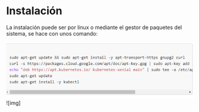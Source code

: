 # Instalación

La instalación puede ser por linux o mediante el gestor de paquetes del sistema, se hace con unos comando:

![img](https://github.com/jesus037/Kubernetes_Infantes/blob/main/Instalacion2.PNG)
![img]
